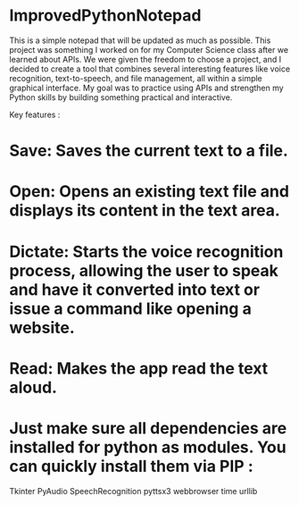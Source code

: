 # ImprovedPythonNotepad
This is a simple notepad that will be updated as much as possible.
This project was something I worked on for my Computer Science class after we learned about APIs. We were given the freedom to choose a project, and I decided to create a tool that combines several interesting features like voice recognition, text-to-speech, and file management, all within a simple graphical interface. My goal was to practice using APIs and strengthen my Python skills by building something practical and interactive.

Key features :

# Save: Saves the current text to a file.

# Open: Opens an existing text file and displays its content in the text area.

# Dictate: Starts the voice recognition process, allowing the user to speak and have it converted into text or issue a command like opening a website.

# Read: Makes the app read the text aloud.


# Just make sure all dependencies are installed for python as modules. You can quickly install them via PIP :

Tkinter
PyAudio
SpeechRecognition
pyttsx3
webbrowser
time
urllib


